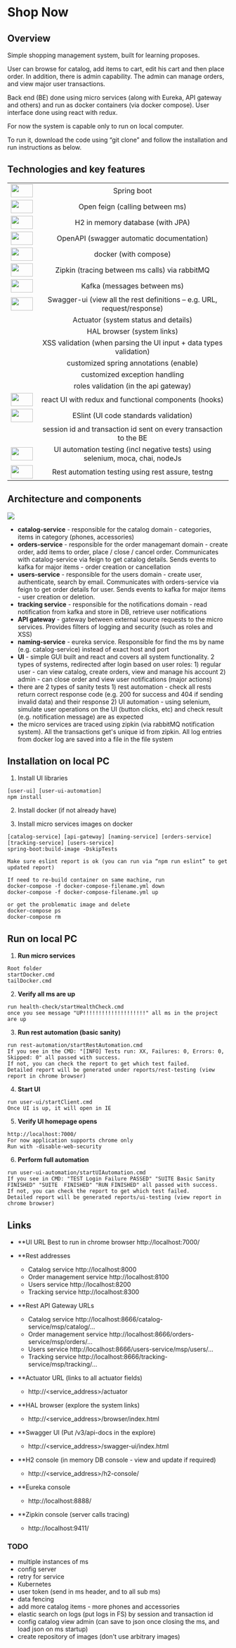 # Shop Now

## Overview
Simple shopping management system, built for learning proposes.

User can browse for catalog, add items to cart, edit his cart and then place order.
In addition, there is admin capability. The admin can manage orders, and view major user transactions.

Back end (BE) done using micro services (along with Eureka, API gateway and others) and run as docker containers (via docker compose).
User interface done using react with redux.

For now the system is capable only to run on local computer.

To run it, download the code using “git clone” and follow the installation and run instructions as below.

## Technologies and key features

|   |  | 
| :---: | :---: |
|<img src="./documentation/images/spring-boot.png" width="50" height="30">| Spring boot |
|<img src="./documentation/images/openfeign.png" width="50" height="30">| Open feign (calling between ms) |
|<img src="./documentation/images/h2.png" width="50" height="30">| H2 in memory database (with JPA) |
|<img src="./documentation/images/OpenAPI.png" width="50" height="30">| OpenAPI (swagger automatic documentation) |
|<img src="./documentation/images/docker.png" width="50" height="30">| docker (with compose) |
|<img src="./documentation/images/zipkin-logo.png" width="50" height="30">| Zipkin (tracing between ms calls) via rabbitMQ |
|<img src="./documentation/images/kafka.png" width="50" height="30">| Kafka (messages between ms) |
|<img src="./documentation/images/swagger-ui.png" width="50" height="30">| Swagger-ui (view all the rest definitions – e.g. URL, request/response) |
|| Actuator (system status and details) |
|| HAL browser (system links) |
|| XSS validation (when parsing the UI input + data types validation) |
|| customized spring annotations (enable) |
|| customized exception handling |
|| roles validation (in the api gateway) |
|<img src="./documentation/images/react-redux.png" width="50" height="30">| react UI with redux and functional components (hooks) |
|<img src="./documentation/images/ESLint.png" width="50" height="30">| ESlint (UI code standards validation) |
|| session id and transaction id sent on every transaction to the BE |
|<img src="./documentation/images/selenium.png" width="50" height="30">| UI automation testing (incl negative tests) using selenium, moca, chai, nodeJs |
|<img src="./documentation/images/TestNG.png" width="50" height="30">| Rest automation testing using rest assure, testng |

## Architecture and components

<img src="./documentation/architecture.png">

- **catalog-service** - responsible for the catalog domain - categories, items in category (phones, accessories)
- **orders-service** - responsible for the order managemant domain - create order, add items to order, place / close / cancel order. Communicates with catalog-service via feign to get catalog details. Sends events to kafka for major items - order creation or cancellation
- **users-service** - responsible for the users domain - create user, authenticate, search by email. Communicates with orders-service via feign to get order details for user. Sends events to kafka for major items - user creation or deletion.
- **tracking service** - responsible for the notifications domain - read notification from kafka and store in DB, retrieve user notifications
- **API gateway** - gateway between external source requests to the micro services. Provides filters of logging and security (such as roles and XSS)
- **naming-service** - eureka service. Responsible for find the ms by name (e.g. catalog-service) instead of exact host and port
- **UI** - simple GUI built and react and covers all system functionality. 2 types of systems, redirected after login based on user roles: 1) regular user - can view catalog, create orders, view and manage his account 2) admin - can close order and view user notifications (major actions)
- there are 2 types of sanity tests 1) rest automation - check all rests return correct response code (e.g. 200 for success and 404 if sending invalid data) and their response 2) UI automation - using selenium, simulate user operations on the UI (button clicks, etc) and check result (e.g. notification message) are as expected
- the micro services are traced using zipkin (via rabbitMQ notification system). All the transactions get's unique id from zipkin. All log entries from docker log are saved into a file in the file system

## Installation on local PC

1.	Install UI libraries
```
[user-ui] [user-ui-automation]
npm install
```
2.	Install docker (if not already have)

3.	Install micro services images on docker
```
[catalog-service] [api-gateway] [naming-service] [orders-service] [tracking-service] [users-service]
spring-boot:build-image -DskipTests

Make sure eslint report is ok (you can run via “npm run eslint” to get updated report)

If need to re-build container on same machine, run 
docker-compose -f docker-compose-filename.yml down
docker-compose -f docker-compose-filename.yml up

or get the problematic image and delete
docker-compose ps
docker-compose rm
```

## Run on local PC

1.	**Run micro services**
```
Root folder
startDocker.cmd
tailDocker.cmd
```

2.	**Verify all ms are up**
```
run health-check/startHealthCheck.cmd
once you see message "UP!!!!!!!!!!!!!!!!!!!!" all ms in the project are up
```

3.	**Run rest automation (basic sanity)**
```
run rest-automation/startRestAutomation.cmd
If you see in the CMD: "[INFO] Tests run: XX, Failures: 0, Errors: 0, Skipped: 0" all passed with success.
If not, you can check the report to get which test failed.
Detailed report will be generated under reports/rest-testing (view  report in chrome browser)
```

4.	**Start UI**
```
run user-ui/startClient.cmd
Once UI is up, it will open in IE
```

5.	**Verify UI homepage opens**
```
http://localhost:7000/
For now application supports chrome only
Run with -disable-web-security
```

6.	**Perform full automation**
```
run user-ui-automation/startUIAutomation.cmd
If you see in CMD: "TEST Login Failure PASSED" "SUITE Basic Sanity FINISHED" "SUITE  FINISHED" "RUN FINISHED" all passed with success.
If not, you can check the report to get which test failed.
Detailed report will be generated reports/ui-testing (view report in chrome browser)
```

## Links

-	**UI URL
Best to run in chrome browser
http://localhost:7000/

-	**Rest addresses
    - Catalog service                       http://localhost:8000
    - Order management service http://localhost:8100
    - Users service                          http://localhost:8200
    - Tracking service                     http://localhost:8300

-	**Rest API Gateway URLs
    - Catalog service                       http://localhost:8666/catalog-service/msp/catalog/...
    - Order management service http://localhost:8666/orders-service/msp/orders/...
    - Users service                          http://localhost:8666/users-service/msp/users/...
    - Tracking service                     http://localhost:8666/tracking-service/msp/tracking/...

-	**Actuator URL (links to all actuator fields)
    - http://<service_address>/actuator

-	**HAL browser (explore the system links)
    - http://<service_address>/browser/index.html

-	**Swagger UI  (Put /v3/api-docs in the explore)
    - http://<service_address>/swagger-ui/index.html

-	**H2 console  (in memory DB console - view and update if required)
    - http://<service_address>/h2-console/

-	**Eureka console
    - http://localhost:8888/

-	**Zipkin console (server calls tracing)
    - http://localhost:9411/

### TODO

-	multiple instances of ms
-	config server
-	retry for service
-	Kubernetes
-	user token (send in ms header, and to all sub ms)
-	data fencing
-	add more catalog items - more phones and accessories
-	elastic search on logs (put logs in FS) by session and transaction id
-	config catalog view admin (can save  to json once closing the ms, and load json on ms startup)
-	create repository of images (don't use arbitrary images)
